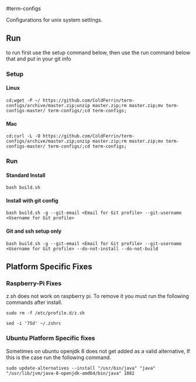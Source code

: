 #term-configs

Configurations for unix system settings.

## Run

to run first use the setup command below, then use the run command below that and put in your git info

### Setup

#### Linux

`cd;wget -P ~/ https://github.com/ColdFerrin/term-configs/archive/master.zip;unzip master.zip;rm master.zip;mv term-configs-master/ term-configs/;cd term-configs;`

#### Mac

`cd;curl -L -O https://github.com/ColdFerrin/term-configs/archive/master.zip;unzip master.zip;rm master.zip;mv term-configs-master/ term-configs/;cd term-configs;`

### Run

#### Standard Install
`bash build.sh`

#### Install with git config
`bash build.sh -g --git-email <Email for Git profile> --git-username <Username for Git profile>`

#### Git and ssh setup only
`bash build.sh -g --git-email <Email for Git profile> --git-username <Username for Git profile> --do-not-install --do-not-build`

## Platform Specific Fixes

### Raspberry-Pi Fixes

z.sh does not work on raspberry pi. To remove it you must run the following
commands after install. 

`sudo rm -f /etc/profile.d/z.sh`

`sed -i '75d' ~/.zshrc`

### Ubuntu Platform Specific fixes

Sometimes on ubuntu openjdk<C-F5> 8 does not get added as a valid alternative, If this is the case run the following command.

`sudo update-alternatives --install "/usr/bin/java" "java"
"/usr/lib/jvm/java-8-openjdk-amd64/bin/java" 1082`
